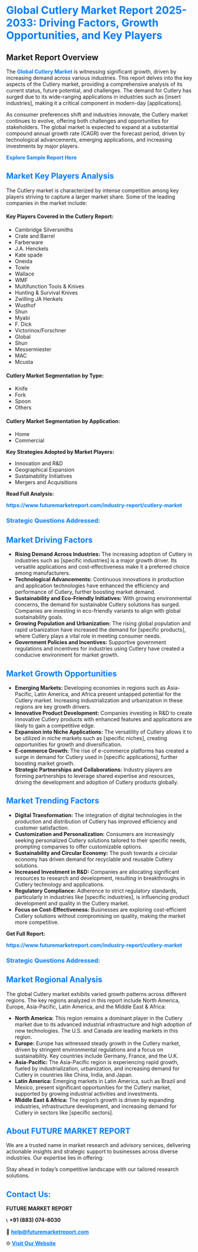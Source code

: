 <h1 style="color: #007BFF;">Global Cutlery Market Report 2025-2033: Driving Factors, Growth Opportunities, and Key Players</h1>

<section id="overview">
<h2>Market Report Overview</h2>
<p>The <a href="https://www.futuremarketreport.com/industry-report/cutlery-market" style="color: #007BFF; text-decoration: none;"><strong>Global Cutlery Market</strong></a> is witnessing significant growth, driven by increasing demand across various industries. This report delves into the key aspects of the Cutlery market, providing a comprehensive analysis of its current status, future potential, and challenges. The demand for Cutlery has surged due to its wide-ranging applications in industries such as [insert industries], making it a critical component in modern-day [applications].</p>
<p>As consumer preferences shift and industries innovate, the Cutlery market continues to evolve, offering both challenges and opportunities for stakeholders. The global market is expected to expand at a substantial compound annual growth rate (CAGR) over the forecast period, driven by technological advancements, emerging applications, and increasing investments by major players.</p>
</section>

<section id="overview">
<p><a href="https://www.futuremarketreport.com/request-sample/reportId=62694" style="color: #007BFF; text-decoration: none;"><strong>Explore Sample Report Here</strong></a></p>
</section>

<section id="key-players">
<h2 style="color: #007BFF;">Market Key Players Analysis</h2>
<p>The Cutlery market is characterized by intense competition among key players striving to capture a larger market share. Some of the leading companies in the market include:</p>
<h4>Key Players Covered in the Cutlery Report:</h4>
<ul><li>Cambridge Silversmiths</li><li>Crate and Barrel</li><li>Farberware</li><li>J.A. Henckels</li><li>Kate spade</li><li>Oneida</li><li>Towle</li><li>Wallace</li><li>WMF</li><li>Multifunction Tools &amp; Knives</li><li>Hunting &amp; Survival Knives</li><li>Zwilling JA Henkels</li><li>Wusthof</li><li>Shun</li><li>Myabi</li><li>F. Dick</li><li>Victorinox/Forschner</li><li>Global</li><li>Shun</li><li>Messermiester</li><li>MAC</li><li>Mcusta</li></ul>
<h4>Cutlery Market Segmentation by Type:</h4>
<ul><li>Knife</li><li>Fork</li><li>Spoon</li><li>Others</li></ul>

<h4>Cutlery Market Segmentation by Application:</h4>
<ul><li>Home</li><li>Commercial</li></ul>
<p><strong>Key Strategies Adopted by Market Players:</strong></p>
<ul>
<li>Innovation and R&D</li>
<li>Geographical Expansion</li>
<li>Sustainability Initiatives</li>
<li>Mergers and Acquisitions</li>
</ul>
</section>

<section>
<p><strong>Read Full Analysis: </strong></p><a href="https://www.futuremarketreport.com/industry-report/cutlery-market" style="color: #007BFF; text-decoration: none;"><strong>https://www.futuremarketreport.com/industry-report/cutlery-market</strong></a>
<h3 style="color: #007BFF;">Strategic Questions Addressed:</h3>
</section>

<section id="driving-factors">
<h2 style="color: #007BFF;">Market Driving Factors</h2>
<ul>
<li><strong>Rising Demand Across Industries:</strong> The increasing adoption of Cutlery in industries such as [specific industries] is a major growth driver. Its versatile applications and cost-effectiveness make it a preferred choice among manufacturers.</li>
<li><strong>Technological Advancements:</strong> Continuous innovations in production and application technologies have enhanced the efficiency and performance of Cutlery, further boosting market demand.</li>
<li><strong>Sustainability and Eco-Friendly Initiatives:</strong> With growing environmental concerns, the demand for sustainable Cutlery solutions has surged. Companies are investing in eco-friendly variants to align with global sustainability goals.</li>
<li><strong>Growing Population and Urbanization:</strong> The rising global population and rapid urbanization have increased the demand for [specific products], where Cutlery plays a vital role in meeting consumer needs.</li>
<li><strong>Government Policies and Incentives:</strong> Supportive government regulations and incentives for industries using Cutlery have created a conducive environment for market growth.</li>
</ul>
</section>

<section id="growth-opportunities">
<h2 style="color: #007BFF;">Market Growth Opportunities</h2>
<ul>
<li><strong>Emerging Markets:</strong> Developing economies in regions such as Asia-Pacific, Latin America, and Africa present untapped potential for the Cutlery market. Increasing industrialization and urbanization in these regions are key growth drivers.</li>
<li><strong>Innovative Product Development:</strong> Companies investing in R&D to create innovative Cutlery products with enhanced features and applications are likely to gain a competitive edge.</li>
<li><strong>Expansion into Niche Applications:</strong> The versatility of Cutlery allows it to be utilized in niche markets such as [specific niches], creating opportunities for growth and diversification.</li>
<li><strong>E-commerce Growth:</strong> The rise of e-commerce platforms has created a surge in demand for Cutlery used in [specific applications], further boosting market growth.</li>
<li><strong>Strategic Partnerships and Collaborations:</strong> Industry players are forming partnerships to leverage shared expertise and resources, driving the development and adoption of Cutlery products globally.</li>
</ul>
</section>

<section id="trending-factors">
<h2 style="color: #007BFF;">Market Trending Factors</h2>
<ul>
<li><strong>Digital Transformation:</strong> The integration of digital technologies in the production and distribution of Cutlery has improved efficiency and customer satisfaction.</li>
<li><strong>Customization and Personalization:</strong> Consumers are increasingly seeking personalized Cutlery solutions tailored to their specific needs, prompting companies to offer customizable options.</li>
<li><strong>Sustainability and Circular Economy:</strong> The push towards a circular economy has driven demand for recyclable and reusable Cutlery solutions.</li>
<li><strong>Increased Investment in R&D:</strong> Companies are allocating significant resources to research and development, resulting in breakthroughs in Cutlery technology and applications.</li>
<li><strong>Regulatory Compliance:</strong> Adherence to strict regulatory standards, particularly in industries like [specific industries], is influencing product development and quality in the Cutlery market.</li>
<li><strong>Focus on Cost-Effectiveness:</strong> Businesses are exploring cost-efficient Cutlery solutions without compromising on quality, making the market more competitive.</li>
</ul>
</section>

<section>
<p><strong>Get Full Report: </strong></p><a href="https://www.futuremarketreport.com/industry-report/cutlery-market" style="color: #007BFF; text-decoration: none;"><strong>https://www.futuremarketreport.com/industry-report/cutlery-market</strong></a>
<h3 style="color: #007BFF;">Strategic Questions Addressed:</h3>
</section>


<section id="regional-analysis">
<h2 style="color: #007BFF;">Market Regional Analysis</h2>
<p>The global Cutlery market exhibits varied growth patterns across different regions. The key regions analyzed in this report include North America, Europe, Asia-Pacific, Latin America, and the Middle East & Africa:</p>
<ul>
<li><strong>North America:</strong> This region remains a dominant player in the Cutlery market due to its advanced industrial infrastructure and high adoption of new technologies. The U.S. and Canada are leading markets in this region.</li>
<li><strong>Europe:</strong> Europe has witnessed steady growth in the Cutlery market, driven by stringent environmental regulations and a focus on sustainability. Key countries include Germany, France, and the U.K.</li>
<li><strong>Asia-Pacific:</strong> The Asia-Pacific region is experiencing rapid growth, fueled by industrialization, urbanization, and increasing demand for Cutlery in countries like China, India, and Japan.</li>
<li><strong>Latin America:</strong> Emerging markets in Latin America, such as Brazil and Mexico, present significant opportunities for the Cutlery market, supported by growing industrial activities and investments.</li>
<li><strong>Middle East & Africa:</strong> The region’s growth is driven by expanding industries, infrastructure development, and increasing demand for Cutlery in sectors like [specific sectors].</li>
</ul>
</section>

<footer>
<h2 style="color: #007BFF;">About FUTURE MARKET REPORT</h2>
<p>We are a trusted name in market research and advisory services, delivering actionable insights and strategic support to businesses across diverse industries. Our expertise lies in offering:</p>

<p>Stay ahead in today’s competitive landscape with our tailored research solutions.</p>

<h2 style="color: #007BFF;">Contact Us:</h2>
<p><strong>FUTURE MARKET REPORT</strong></p>
<p>📞 <strong>+91 (883) 074-8030</strong></p>
<p>📧 <strong><a href="mailto:help@futuremarketreport.com" style="color: #007BFF;">help@futuremarketreport.com</a></strong></p>
<p>🌐 <strong><a href="https://www.futuremarketreport.com/" style="color: #007BFF;">Visit Our Website</a></strong></p>
</footer>